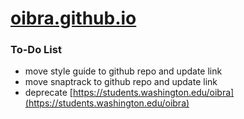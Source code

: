 # [oibra.github.io](https://oibra.github.io)

### To-Do List
- move style guide to github repo and update link
- move snaptrack to github repo and update link
- deprecate [https://students.washington.edu/oibra](https://students.washington.edu/oibra)
